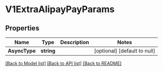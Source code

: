 # V1ExtraAlipayPayParams

## Properties
Name | Type | Description | Notes
------------ | ------------- | ------------- | -------------
**AsyncType** | **string** |  | [optional] [default to null]

[[Back to Model list]](../README.md#documentation-for-models) [[Back to API list]](../README.md#documentation-for-api-endpoints) [[Back to README]](../README.md)



